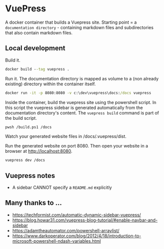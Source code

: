 # VuePress

A docker container that builds a Vuepress site.
Starting point = a `documentation directory` - containing markdown files and subdirectories that also contain markdown files.

## Local development

Build it.

```cmd
docker build --tag vuepress .
```

Run it. The documentation directory is mapped as volume to a (non already existing) directory within the container itself.

```cmd
docker run -it -p 8080:8080 -v c:\dev\vuepress\docs:/docs vuepress
```

Inside the container, build the vuepress site using the powershell script. In this script the vuepress sidebar is generated automatically from the documentation directory's content. The `vuepress build` command is part of the build script. 

```sh
pwsh /build.ps1 /docs
```

Watch your generated website files in /docs/.vuepress/dist.

Run the generated website on port 8080. Then open your website in a browser at <http://localhost:8080>.

```sh
vuepress dev /docs
```

## Vuepress notes

- A sidebar CANNOT specify a `README.md` explicitly

## Many thanks to ...

- <https://techformist.com/automatic-dynamic-sidebar-vuepress/>
- <https://blog.howar31.com/vuepress-blog-tutorial/#enable-navbar-and-sidebar>
- <https://adamtheautomator.com/powershell-arraylist/>
- <https://www.darkoperator.com/blog/2012/4/18/introduction-to-microsoft-powershell-ndash-variables.html>
